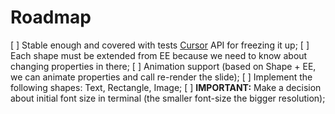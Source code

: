# Roadmap

[ ] Stable enough and covered with tests [Cursor](https://github.com/kittikjs/cursor) API for freezing it up;
[ ] Each shape must be extended from EE because we need to know about changing properties in there;
[ ] Animation support (based on Shape + EE, we can animate properties and call re-render the slide);
[ ] Implement the following shapes: Text, Rectangle, Image;
[ ] **IMPORTANT:** Make a decision about initial font size in terminal (the smaller font-size the bigger resolution);

